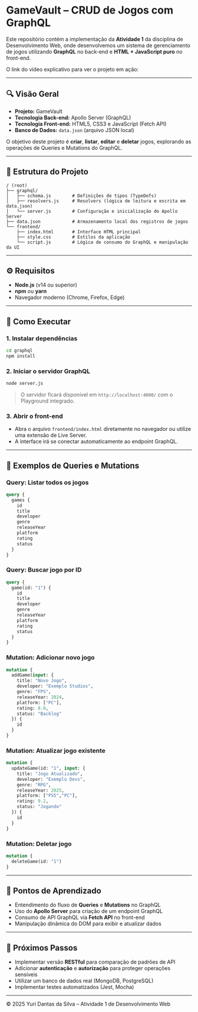 # GameVault – CRUD de Jogos com GraphQL

Este repositório contém a implementação da **Atividade 1** da disciplina de Desenvolvimento Web, onde desenvolvemos um sistema de gerenciamento de jogos utilizando **GraphQL** no back-end e **HTML + JavaScript puro** no front-end.

O link do vídeo explicativo para ver o projeto em ação: 

---

## 🔍 Visão Geral

- **Projeto:** GameVault
- **Tecnologia Back-end:** Apollo Server (GraphQL)
- **Tecnologia Front-end:** HTML5, CSS3 e JavaScript (Fetch API)
- **Banco de Dados:** `data.json` (arquivo JSON local)

O objetivo deste projeto é **criar**, **listar**, **editar** e **deletar** jogos, explorando as operações de Queries e Mutations do GraphQL.

---

## 📁 Estrutura do Projeto

```
/ (root)
├── graphql/
│   ├── schema.js        # Definições de tipos (TypeDefs)
│   ├── resolvers.js     # Resolvers (lógica de leitura e escrita em data.json)
│   └── server.js        # Configuração e inicialização do Apollo Server
├── data.json            # Armazenamento local dos registros de jogos
└── frontend/
    ├── index.html       # Interface HTML principal
    ├── style.css        # Estilos da aplicação
    └── script.js        # Lógica de consumo do GraphQL e manipulação da UI
```

---

## ⚙️ Requisitos

- **Node.js** (v14 ou superior)
- **npm** ou **yarn**
- Navegador moderno (Chrome, Firefox, Edge)

---

## 🚀 Como Executar

### 1. Instalar dependências

```bash
cd graphql
npm install
```

### 2. Iniciar o servidor GraphQL

```bash
node server.js
```

> O servidor ficará disponível em `http://localhost:4000/` com o Playground integrado.

### 3. Abrir o front-end

- Abra o arquivo `frontend/index.html` diretamente no navegador ou utilize uma extensão de Live Server.
- A interface irá se conectar automaticamente ao endpoint GraphQL.

---

## 📜 Exemplos de Queries e Mutations

### Query: Listar todos os jogos
```graphql
query {
  games {
    id
    title
    developer
    genre
    releaseYear
    platform
    rating
    status
  }
}
```

### Query: Buscar jogo por ID
```graphql
query {
  game(id: "1") {
    id
    title
    developer
    genre
    releaseYear
    platform
    rating
    status
  }
}
```

### Mutation: Adicionar novo jogo
```graphql
mutation {
  addGame(input: {
    title: "Novo Jogo",
    developer: "Exemplo Studios",
    genre: "FPS",
    releaseYear: 2024,
    platform: ["PC"],
    rating: 8.0,
    status: "Backlog"
  }) {
    id
  }
}
```

### Mutation: Atualizar jogo existente
```graphql
mutation {
  updateGame(id: "1", input: {
    title: "Jogo Atualizado",
    developer: "Exemplo Devs",
    genre: "RPG",
    releaseYear: 2025,
    platform: ["PS5","PC"],
    rating: 9.2,
    status: "Jogando"
  }) {
    id
  }
}
```

### Mutation: Deletar jogo
```graphql
mutation {
  deleteGame(id: "1")
}
```

---

## 🎯 Pontos de Aprendizado

- Entendimento do fluxo de **Queries** e **Mutations** no GraphQL
- Uso do **Apollo Server** para criação de um endpoint GraphQL
- Consumo de API GraphQL via **Fetch API** no front-end
- Manipulação dinâmica do DOM para exibir e atualizar dados

---

## 🔄 Próximos Passos

- Implementar versão **RESTful** para comparação de padrões de API
- Adicionar **autenticação** e **autorização** para proteger operações sensíveis
- Utilizar um banco de dados real (MongoDB, PostgreSQL)
- Implementar testes automatizados (Jest, Mocha)

---

&copy; 2025 Yuri Dantas da Silva – Atividade 1 de Desenvolvimento Web
